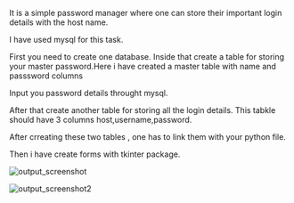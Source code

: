 It is a simple password manager where one can store their important login details with the host name.



I have used mysql for this task.




First you need to create one database. Inside that create a table for storing your master password.Here i have created a master table with name and passsword columns

Input you password details throught mysql.



After that create another table for storing all the login details. This tabkle should have 3 columns host,username,password.



After crreating these two tables , one has to link them with your python file.


Then i have create forms with tkinter package.


![output_screenshot](https://user-images.githubusercontent.com/41814503/79956263-88ea2680-849d-11ea-9e6c-13df811a5e48.JPG)







![output_screenshot2](https://user-images.githubusercontent.com/41814503/79956453-cd75c200-849d-11ea-9b1a-aa91de9b63eb.JPG)


